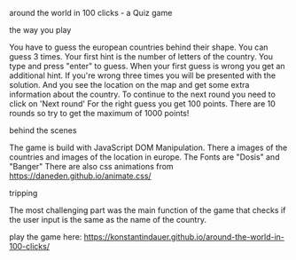 around the world in 100 clicks - a Quiz game

the way you play

You have to guess the european countries behind their shape. You can guess 3 times.
Your first hint is the number of letters of the country.
You type and press "enter" to guess.
When your first guess is wrong you get an additional hint.
If you're wrong three times you will be presented with the solution.
And you see the location on the map and get some extra information about the country.
To continue to the next round you need to click on 'Next round'
For the right guess you get 100 points.
There are 10 rounds so try to get the maximum of 1000 points!

behind the scenes

The game is build with JavaScript DOM Manipulation. There a images of the countries and images of the location in europe.
The Fonts are "Dosis" and "Banger"
There are also css animations from https://daneden.github.io/animate.css/

tripping

The most challenging part was the main function of the game that checks if the user input is the same as the name of the country.

play the game here: https://konstantindauer.github.io/around-the-world-in-100-clicks/

